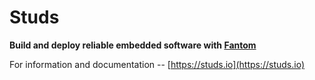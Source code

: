 # Studs

**Build and deploy reliable embedded software with [Fantom](http://fantom.org)**

For information and documentation -- [https://studs.io](https://studs.io)
